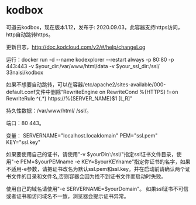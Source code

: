 # kodbox
可道云kodbox，现在版本1.12，发布于: 2020.09.03，此容器支持https访问，http自动跳转https。

更新日志，http://doc.kodcloud.com/v2/#/help/changeLog

运行：docker run -d --name kodexplorer --restart always -p 80:80 -p 443:443 -v $your_dir:/var/www/html/data -v $your_ssl_dir:/ssl/ 33naisi/kodbox

如果不想要自动跳转，可以在容器/etc/apache2/sites-available/000-default.conf文件中删除“RewriteEngine on   RewriteCond %{HTTPS} !=on   RewriteRule ^(.*) https://%{SERVER_NAME}$1 [L,R]”

持久性数据：/var/www/html/ /ssl/。

端口：80 443。

变量： SERVERNAME="localhost.localdomain" PEM="ssl.pem" KEY="ssl.key"

如果要使用自己的证书，请使用"-v $yourDir/:/ssl/"指定ssl证书文件目录，使用"-e PEM=$yourPEMname -e KEY=$yourKEYname"指定你证书的名字，如果不适用-e参数，请把证书改名为默认ssl.pem和ssl.key。并在启动前请确认两个证书文件的目录和文件名,否则容器会因为找不到证书文件而启动时失败。

使用自己的域名请使用"-e SERVERNAME=$yourDomain"。 如果ssl证书不可信或者证书和访问域名不一致，浏览器会提示证书异常。
